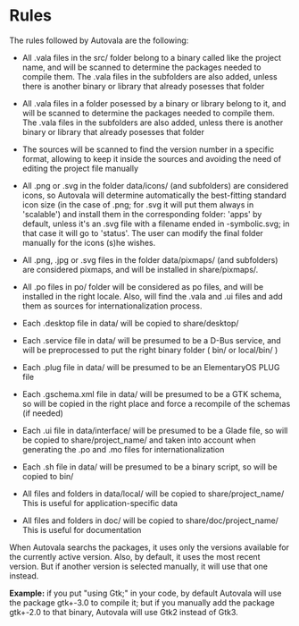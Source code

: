 # Rules

The rules followed by Autovala are the following:

* All .vala files in the src/ folder belong to a binary called like the project name, and will be scanned to determine the packages needed to compile them. The .vala files in the subfolders are also added, unless there is another binary or library that already posesses that folder

* All .vala files in a folder posessed by a binary or library belong to it, and will be scanned to determine the packages needed to compile them. The .vala files in the subfolders are also added, unless there is another binary or library that already posesses that folder

* The sources will be scanned to find the version number in a specific format, allowing to keep it inside the sources and avoiding the need of editing the project file manually

* All .png or .svg in the folder data/icons/ (and subfolders) are considered icons, so Autovala will determine automatically the best-fitting standard icon size (in the case of .png; for .svg it will put them always in 'scalable') and install them in the corresponding folder: 'apps' by default, unless it's an .svg file with a filename ended in -symbolic.svg; in that case it will go to 'status'. The user can modify the final folder manually for the icons (s)he wishes.

* All .png, .jpg or .svg files in the folder data/pixmaps/ (and subfolders) are considered pixmaps, and will be installed in share/pixmaps/.

* All .po files in po/ folder will be considered as po files, and will be installed in the right locale. Also, will find the .vala and .ui files and add them as sources for internationalization process.

* Each .desktop file in data/ will be copied to share/desktop/

* Each .service file in data/ will be presumed to be a D-Bus service, and will be preprocessed to put the right binary folder ( bin/ or local/bin/ )

* Each .plug file in data/ will be presumed to be an ElementaryOS PLUG file

* Each .gschema.xml file in data/ will be presumed to be a GTK schema, so will be copied in the right place and force a recompile of the schemas (if needed)

* Each .ui file in data/interface/ will be presumed to be a Glade file, so will be copied to share/project_name/ and taken into account when generating the .po and .mo files for internationalization

* Each .sh file in data/ will be presumed to be a binary script, so will be copied to bin/

* All files and folders in data/local/ will be copied to share/project_name/ This is useful for application-specific data

* All files and folders in doc/ will be copied to share/doc/project_name/ This is useful for documentation

When Autovala searchs the packages, it uses only the versions available for the currently active version. Also, by default, it uses the most recent version. But if another version is selected manually, it will use that one instead.

**Example:** if you put "using Gtk;" in your code, by default Autovala will use the package gtk+-3.0 to compile it; but if you manually add the package gtk+-2.0 to that binary, Autovala will use Gtk2 instead of Gtk3.